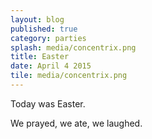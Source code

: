 ```yaml
---
layout: blog
published: true
category: parties
splash: media/concentrix.png
title: Easter
date: April 4 2015
tile: media/concentrix.png
---
```





Today was Easter.

We prayed, we ate, we laughed.
